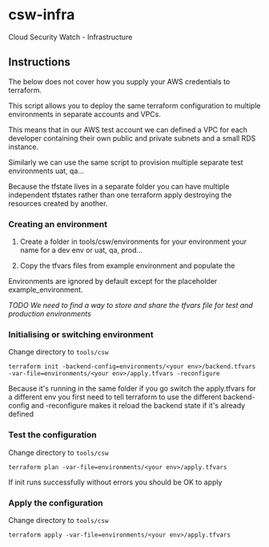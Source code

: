 # csw-infra
Cloud Security Watch - Infrastructure

## Instructions

The below does not cover how you supply your AWS credentials to terraform.

This script allows you to deploy the same terraform configuration to multiple environments in separate accounts and VPCs.

This means that in our AWS test account we can defined a VPC for each developer containing their own public and private subnets and a small
RDS instance.

Similarly we can use the same script to provision multiple separate
test environments uat, qa...

Because the tfstate lives in a separate folder you can have multiple independent tfstates rather than one terraform apply destroying the resources created by another.

### Creating an environment

1. Create a folder in tools/csw/environments for your environment
	your name for a dev env or uat, qa, prod...

2. Copy the tfvars files from example environment and populate the <placeholders>

Environments are ignored by default except for the placeholder example_environment.

*TODO We need to find a way to store and share the tfvars file for test and production environments*

### Initialising or switching environment

Change directory to `tools/csw`

`terraform init -backend-config=environments/<your env>/backend.tfvars -var-file=environments/<your env>/apply.tfvars -reconfigure`

Because it's running in the same folder if you go switch the apply.tfvars for a different env you first need to tell
terraform to use the different backend-config and -reconfigure makes it reload the backend state if it's already defined

### Test the configuration

Change directory to `tools/csw`

`terraform plan -var-file=environments/<your env>/apply.tfvars`

If init runs successfully without errors you should be OK to apply

### Apply the configuration

Change directory to `tools/csw`

`terraform apply -var-file=environments/<your env>/apply.tfvars`
